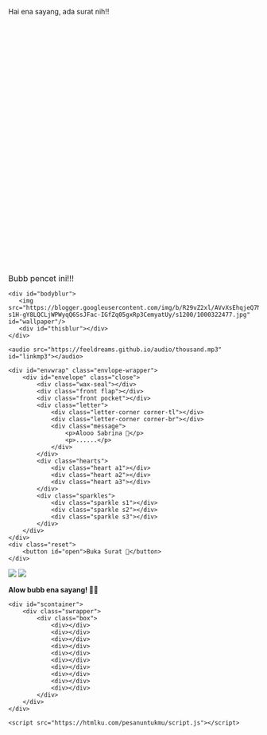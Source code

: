 <!DOCTYPE html>
<html>
<head>
    <meta charset="utf-8" />
    <meta name="description" content="@feelthisray - Script HTML by Feeldream Repl Co">
    <meta name="viewport" content="width=device-width, initial-scale=1, minimum-scale=1, maximum-scale=1" />
    <title>INI BUAT KESAYANGANKU, Sabrina Aurelia Putri</title>
    <link href="https://fonts.googleapis.com/css2?family=Handlee&display=swap" rel="stylesheet">
    <link rel="preconnect" href="https://fonts.googleapis.com">
	<link rel="preconnect" href="https://fonts.gstatic.com" crossorigin>
	<link href="https://fonts.googleapis.com/css2?family=Patrick+Hand&family=Sriracha&family=Itim&display=swap" rel="stylesheet">
	<link href="https://fonts.googleapis.com/css2?family=Berkshire+Swash&display=swap" rel="stylesheet">
	<script src="https://unpkg.com/typeit@8.7.0/dist/index.umd.js"></script><link rel="stylesheet" href="https://htmlku.com/pesanuntukmu/style.css">
</head>
<body>
	<div class="overlay">
		<div class="cover">
	    <p>Hai ena sayang, ada surat nih!!</p>
	   <div class="awalan">
	     <svg class='line' fill='none' xmlns='http://www.w3.org/2000/svg' viewBox='0 0 24 24'><g transform='translate(2.000000, 2.000000)'><path d='M9.27542857,0.714285714 C14.0030476,0.714285714 17.836381,4.54666667 17.836381,9.2752381 C17.836381,14.0038095 14.0030476,17.8361905 9.27542857,17.8361905 C4.54685714,17.8361905 0.71447619,14.0038095 0.71447619,9.2752381 C0.71447619,4.54666667 4.54685714,0.714285714 9.27542857,0.714285714 Z'></path><path d='M17.8989524,16.487619 C18.678,16.487619 19.3094286,17.12 19.3094286,17.8980952 C19.3094286,18.6780952 18.678,19.3095238 17.8989524,19.3095238 C17.1199048,19.3095238 16.4875238,18.6780952 16.4875238,17.8980952 C16.4875238,17.12 17.1199048,16.487619 17.8989524,16.487619 Z'></path></g></svg>
	     <label style="font-size:16px">Bubb pencet ini!!!</label>
	   </div>
	</div>
  </div>
  
	<div id="bodyblur">
	   <img src="https://blogger.googleusercontent.com/img/b/R29vZ2xl/AVvXsEhqjeQ7NlN92_dwtxYNCtLFpPe9lMt_zffq06EPVGF53aqoeBoy3wNq4j6BSPtc8f_ciXlX07xs1mSjgaSpXZUwpYXg2JJxl4D1iVjpdspfHiScLSgqfKTJIHtH4OmpG8Gk1Br8sByutqxjx-s1H-gY8LQCLjWPWyqQ6SsJFac-IGfZq05gxRp3CemyatUy/s1200/1000322477.jpg" id="wallpaper"/>
	   <div id="thisblur"></div>
	</div>
	
	<audio src="https://feeldreams.github.io/audio/thousand.mp3" id="linkmp3"></audio>
	
    <div id="envwrap" class="envlope-wrapper">
        <div id="envelope" class="close">
            <div class="wax-seal"></div>
            <div class="front flap"></div>
            <div class="front pocket"></div>
            <div class="letter">
                <div class="letter-corner corner-tl"></div>
                <div class="letter-corner corner-br"></div>
                <div class="message">
                    <p>Alooo Sabrina 🩷</p>
                    <p>......</p>
                </div>
            </div>
            <div class="hearts">
                <div class="heart a1"></div>
                <div class="heart a2"></div>
                <div class="heart a3"></div>
            </div>
            <div class="sparkles">
                <div class="sparkle s1"></div>
                <div class="sparkle s2"></div>
                <div class="sparkle s3"></div>
            </div>
        </div>
    </div>
    <div class="reset">
        <button id="open">Buka Surat 🩷</button>
    </div>
    
  <div class="stiker">
    <img id="main-stiker" src="https://htmlku.com/0/panda/pusn.gif" />
    <img id="stikerAlt1" src="https://htmlku.com/0/panda/muah.gif" />
  </div>
  
  <div class="container" id="container">
    <p class="titleC"><b>Alow bubb ena sayang! 🫣💗</b></p>
    <script>teksAnimasi = [
                    "Tetap semangat yaa! buat ujian tesnya besokkk!! fokus kerjainnyaaaa jangan ngawurr... dan buat selain itu jugaa... Aku tau kamu kuat, meskipun masalah yang datang ngga selalu ringan. Aku selalu ada di sini buat dengerin kamu, nemenin kamu, meskipun cuma dari jauh. Aku ngerti kalau kadang suasana di rumah bikin kamu capek, tapi jangan nyerah yaa! Aku percaya kamu bisa lewatin semuanya. Aku mungkin belum bisa bantu banyak, tapi aku bakal selalu ada buat kamu, kapan pun kamu butuh 🫶",
                    "<br><i>Every day, I’m so proud of you</i>. Aku selalu jatuh cinta lagi dan lagi, dan ngobrol sama kamu tuh bikin aku seneng banget. Walaupun ngga tiap hari rasanya bahagia, tapi selama masih ada kamu, semuanya terasa lebih baik. Jadi, kalau ada apa-apa, cerita aja ke aku, jangan dipendem sendiri 🫠",
				    "<br><b>Terakhir,</b><br>Aku sayaangg banget<br>samaa kamu enaaa! 💐",
				    "<br><i class='fontAlt'>I lovee yoouu</i> 😍🫢💗",
				 ];
	</script>
    <p class="messageC"></p>
  </div>
  
  <!-- Box elements animation -->
    <div id="scontainer">
        <div class="swrapper">
            <div class="box">
                <div></div>
                <div></div>
                <div></div>
                <div></div>
                <div></div>
                <div></div>
                <div></div>
                <div></div>
                <div></div>
                <div></div>
            </div>
        </div>
    </div>

    <script src="https://htmlku.com/pesanuntukmu/script.js"></script>

</body>
</html>
